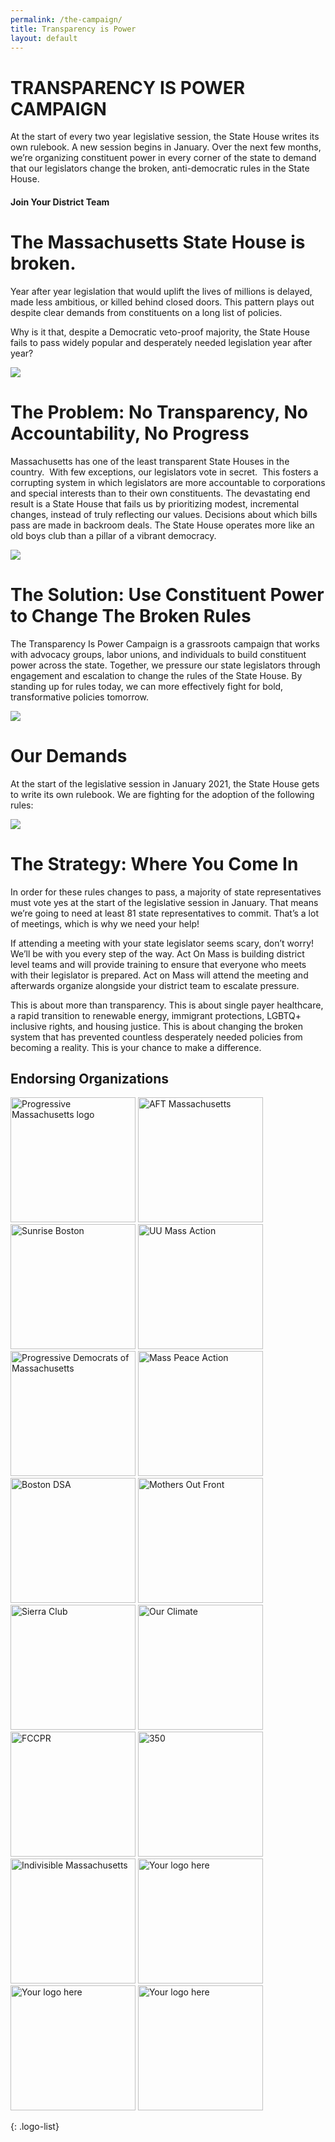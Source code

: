 ```yaml
---
permalink: /the-campaign/
title: Transparency is Power
layout: default
---
```

# **TRANSPARENCY IS POWER CAMPAIGN**

At the start of every two year legislative session, the State House writes its own rulebook. A new session begins in January. Over the next few months, we’re organizing constituent power in every corner of the state to demand that our legislators change the broken, anti-democratic rules in the State House.

#### **Join Your District Team**

<script charset="utf-8" type="text/javascript" src="//js.hsforms.net/forms/shell.js"></script>

<script>
  hbspt.forms.create({
	portalId: "6201350",
	formId: "fd6d4250-b852-453a-922e-705e792f4167"
});
</script>

# The Massachusetts State House is broken.

Year after year legislation that would uplift the lives of millions is delayed, made less ambitious, or killed behind closed doors. This pattern plays out despite clear demands from constituents on a long list of policies.

Why is it that, despite a Democratic veto-proof majority, the State House fails to pass widely popular and desperately needed legislation year after year?

![](/img/small-table-with-bills.png)

# **The Problem: No Transparency, No Accountability, No Progress**

Massachusetts has one of the least transparent State Houses in the country.  With few exceptions, our legislators vote in secret.  This fosters a corrupting system in which legislators are more accountable to corporations and special interests than to their own constituents. The devastating end result is a State House that fails us by prioritizing modest, incremental changes, instead of truly reflecting our values. Decisions about which bills pass are made in backroom deals. The State House operates more like an old boys club than a pillar of a vibrant democracy.

![](/img/democracy-power-map.png)

# The Solution: Use Constituent Power to Change The Broken Rules

The Transparency Is Power Campaign is a grassroots campaign that works with advocacy groups, labor unions, and individuals to build constituent power across the state. Together, we pressure our state legislators through engagement and escalation to change the rules of the State House. By standing up for rules today, we can more effectively fight for bold, transformative policies tomorrow.

![](/img/democracy-power-map-act-on-mass.png)

# **Our Demands**

At the start of the legislative session in January 2021, the State House gets to write its own rulebook. We are fighting for the adoption of the following rules:

![](/img/campaign4.jpg)

# **The Strategy: Where You Come In**

In order for these rules changes to pass, a majority of state representatives must vote yes at the start of the legislative session in January. That means we’re going to need at least 81 state representatives to commit. That’s a lot of meetings, which is why we need your help! 

If attending a meeting with your state legislator seems scary, don’t worry! We’ll be with you every step of the way. Act On Mass is building district level teams and will provide training to ensure that everyone who meets with their legislator is prepared. Act on Mass will attend the meeting and afterwards organize alongside your district team to escalate pressure.   

This is about more than transparency. This is about single payer healthcare, a rapid transition to renewable energy, immigrant protections, LGBTQ+ inclusive rights, and housing justice. This is about changing the broken system that has prevented countless desperately needed policies from becoming a reality. This is your chance to make a difference.


## Endorsing Organizations

<img src="/img/pledge-endorsements/prog-mass.png" alt="Progressive Massachusetts logo" style="width:200px;"/>
<img src="/img/pledge-endorsements/AFT-MA.png" alt="AFT Massachusetts" style="width:200px;"/>
<img src="/img/pledge-endorsements/SunriseBostonGrey.png" alt="Sunrise Boston" style="width:200px;"/>
<img src="/img/pledge-endorsements/UUMassAction.png" alt="UU Mass Action" style="width:200px;"/>
<img src="/img/pledge-endorsements/PDM.png" alt="Progressive Democrats of Massachusetts" style="width:200px;"/>
<img src="/img/pledge-endorsements/MAPA.jpg" alt="Mass Peace Action" style="width:200px;"/>
<img src="/img/pledge-endorsements/DSA.png" alt="Boston DSA" style="width:200px;"/>
<img src="/img/pledge-endorsements/MOF.png" alt="Mothers Out Front" style="width:200px;"/>
<img src="/img/pledge-endorsements/SierraClub.png" alt="Sierra Club" style="width:200px;"/>
<img src="/img/pledge-endorsements/OurClimate.gif" alt="Our Climate" style="width:200px;"/>
<img src="/img/pledge-endorsements/FCCPR.jpg" alt="FCCPR" style="width:200px;"/>
<img src="/img/pledge-endorsements/350.png" alt="350" style="width:200px;"/>
<img src="/img/pledge-endorsements/IndivisibleMass.jpg" alt="Indivisible Massachusetts" style="width:200px;"/>
<img src="/img/pledge-endorsements/blanklogo.png" alt="Your logo here" style="width:200px;"/>
<img src="/img/pledge-endorsements/blanklogo.png" alt="Your logo here" style="width:200px;"/>
<img src="/img/pledge-endorsements/blanklogo.png" alt="Your logo here" style="width:200px;"/>

{: .logo-list}
